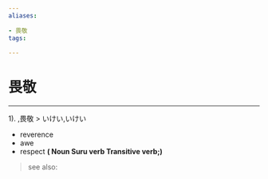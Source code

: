 ```yaml
---
aliases:
    
- 畏敬
tags:
    
---
```


# 畏敬
---
1).
,畏敬 > いけい,いけい

- reverence
- awe
- respect
**( Noun Suru verb Transitive verb;)**
> see also: 
            